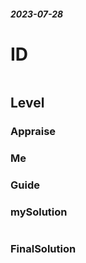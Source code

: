 ##### 2023-07-28
# ID
```

```
## Level

### Appraise

### Me



### Guide


### mySolution
```java

```
### FinalSolution
```java

```
